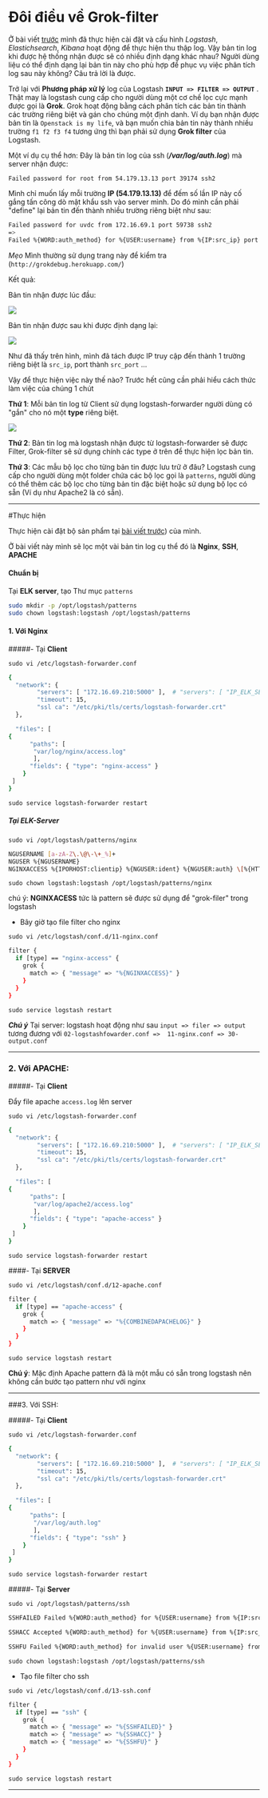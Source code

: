 # Đôi điều về Grok-filter

Ở bài viết [trước](https://github.com/huytm/ELK---STACK/blob/master/README.md) mình đã thực hiện cài đặt và cấu hình *Logstash*, *Elastichsearch*, *Kibana* hoạt động để thực hiện thu thập log. Vậy bản tin log khi được hệ thống nhận được sẽ có nhiều định dạng khác nhau? Người dùng liệu có thể định dạng lại bản tin này cho phù hợp để phục vụ việc phân tích log sau này không? Câu trả lời là được.

Trở lại với **Phương pháp xử lý** log của Logstash **`INPUT => FILTER => OUTPUT`** . Thật may là logstash cung cấp cho người dùng một cơ chế lọc cực mạnh được gọi là **Grok**. Grok hoạt động bằng cách phân tích các bản tin thành các trường riêng biệt và gán cho chúng một định danh. Ví dụ bạn nhận được bản tin là `Openstack is my life`, và bạn muốn chia bản tin này thành nhiều trường `f1 f2 f3 f4` tương ứng thì bạn phải sử dụng **Grok filter** của Logstash.

Một ví dụ cụ thể hơn: Đây là bản tin log của ssh (***/var/log/auth.log***) mà server nhận được:

`Failed password for root from 54.179.13.13 port 39174 ssh2`

Mình chỉ muốn lấy mỗi trường **IP (54.179.13.13)** để đếm số lần IP này cố gắng tấn công dò mật khẩu ssh vào server mình. Do đó mình cần phải "define" lại bản tin đến thành nhiều trường riêng biệt như sau:

```sh
Failed password for uvdc from 172.16.69.1 port 59738 ssh2
=>
Failed %{WORD:auth_method} for %{USER:username} from %{IP:src_ip} port %{INT:src_port} ssh2

```

*Mẹo* Mình thường sử dụng trang này để kiểm tra (`http://grokdebug.herokuapp.com/`)

Kết quả:

Bản tin nhận được lúc đầu:

<img src="http://i.imgur.com/goVH1Am.png">

Bản tin nhận được sau khi được định dạng lại:

<img src="http://i.imgur.com/WfW18Vm.png">

Như đã thấy trên hình, mình đã tách được IP truy cập đến thành 1 trường riêng biệt là `src_ip`, port thành `src_port` ...

Vậy để thực hiện việc này thế nào? Trước hết cũng cần phải hiểu cách thức làm việc của chúng 1 chút

**Thứ 1**: Mỗi bản tin log từ Client sử dụng logstash-forwarder người dùng có "gắn" cho nó một **type** riêng biệt.

<img src="http://i.imgur.com/FuIOiU1.png">

**Thứ 2**: Bản tin log mà logstash nhận được từ logstash-forwarder sẽ được Filter, Grok-filter sẽ sử dụng chính các type ở trên để thực hiện lọc bản tin.

**Thứ 3**: Các mẫu bộ lọc cho từng bản tin được lưu trữ ở đâu? Logstash cung cấp cho người dùng một folder chứa các bộ lọc gọi là `patterns`, người dùng có thể thêm các bộ lọc cho từng bản tin đặc biệt hoặc sử dụng bộ lọc có sẵn (Ví dụ như Apache2 là có sẵn).

---

#Thực hiện

Thực hiện cài đặt bộ sản phẩm tại [bài viết trước](https://github.com/huytm/ELK---STACK/blob/master/README.md)) của mình.

Ở bài viết này mình sẽ lọc một vài bản tin log cụ thể đó là **Nginx**, **SSH**, **APACHE**

#### Chuẩn bị

Tại **ELK server**, tạo Thư mục `patterns`

```sh
sudo mkdir -p /opt/logstash/patterns
sudo chown logstash:logstash /opt/logstash/patterns
```

#### 1. Với Nginx

#####- Tại **Client**

`sudo vi /etc/logstash-forwarder.conf`

```sh
{
  "network": {
        "servers": [ "172.16.69.210:5000" ],  # "servers": [ "IP_ELK_SERVER:PORT" ]
        "timeout": 15,
        "ssl ca": "/etc/pki/tls/certs/logstash-forwarder.crt" 
  },

  "files": [
{
      "paths": [
       "var/log/nginx/access.log"
       ],
      "fields": { "type": "nginx-access" }
    }
 ]
}

```

`sudo service logstash-forwarder restart`

##### Tại **ELK-Server**

`sudo vi /opt/logstash/patterns/nginx`

```sh
NGUSERNAME [a-zA-Z\.\@\-\+_%]+
NGUSER %{NGUSERNAME}
NGINXACCESS %{IPORHOST:clientip} %{NGUSER:ident} %{NGUSER:auth} \[%{HTTPDATE:timestamp}\] "%{WORD:verb} %{URIPATHPARAM:request} HTTP/%{NUMBER:httpversion}" %{NUMBER:response} (?:%{NUMBER:bytes}|-) (?:"(?:%{URI:referrer}|-)"|%{QS:referrer}) %{QS:agent}

```

`sudo chown logstash:logstash /opt/logstash/patterns/nginx`

chú ý: **NGINXACESS** tức là pattern sẽ được sử dụng để "grok-filer" trong logstash

- Bây giờ tạo file filter cho nginx

`sudo vi /etc/logstash/conf.d/11-nginx.conf`

```sh
filter {
  if [type] == "nginx-access" {
    grok {
      match => { "message" => "%{NGINXACCESS}" }
    }
  }
}

```

`sudo service logstash restart`

***Chú ý*** Tại server: logstash hoạt động như sau `input => filer => output` tương đương với `02-logstashfowarder.conf =>  11-nginx.conf => 30-output.conf`

---

### 2. Với APACHE:

#####- Tại **Client**

Đẩy file apache `access.log` lên server

`sudo vi /etc/logstash-forwarder.conf`

```sh
{
  "network": {
        "servers": [ "172.16.69.210:5000" ],  # "servers": [ "IP_ELK_SERVER:PORT" ]
        "timeout": 15,
        "ssl ca": "/etc/pki/tls/certs/logstash-forwarder.crt" 
  },

  "files": [
{
      "paths": [
       "var/log/apache2/access.log"
       ],
      "fields": { "type": "apache-access" }
    }
 ]
}

```

`sudo service logstash-forwarder restart`

 ####- Tại **SERVER**

`sudo vi /etc/logstash/conf.d/12-apache.conf`

```sh
filter {
  if [type] == "apache-access" {
    grok {
      match => { "message" => "%{COMBINEDAPACHELOG}" }
    }
  }
}
```

`sudo service logstash restart`

**Chú ý**: Mặc định Apache pattern đã là một mẫu có sẵn trong logstash nên không cần bước tạo pattern như với nginx


---

###3. Với SSH:

 #####- Tại **Client**

`sudo vi /etc/logstash-forwarder.conf`

```sh
{
  "network": {
        "servers": [ "172.16.69.210:5000" ],  # "servers": [ "IP_ELK_SERVER:PORT" ]
        "timeout": 15,
        "ssl ca": "/etc/pki/tls/certs/logstash-forwarder.crt" 
  },

  "files": [
{
      "paths": [
       "/var/log/auth.log"
       ],
      "fields": { "type": "ssh" }
    }
 ]
}

```

`sudo service logstash-forwarder restart`


 #####- Tại **Server**

`sudo vi /opt/logstash/patterns/ssh`

```sh
SSHFAILED Failed %{WORD:auth_method} for %{USER:username} from %{IP:src_ip} port %{INT:src_port} ssh2

SSHACC Accepted %{WORD:auth_method} for %{USER:username} from %{IP:src_ip} port %{INT:src_port} ssh2

SSHFU Failed %{WORD:auth_method} for invalid user %{USER:username} from %{IP:src_ip} port %{INT:src_port} ssh2
```

`sudo chown logstash:logstash /opt/logstash/patterns/ssh`

- Tạo file filter cho ssh

`sudo vi /etc/logstash/conf.d/13-ssh.conf`

```sh
filter {
  if [type] == "ssh" {
    grok {
      match => { "message" => "%{SSHFAILED}" }
      match => { "message" => "%{SSHACC}" }
      match => { "message" => "%{SSHFU}" }    
    } 
  }
}

```

`sudo service logstash restart`

--- 




